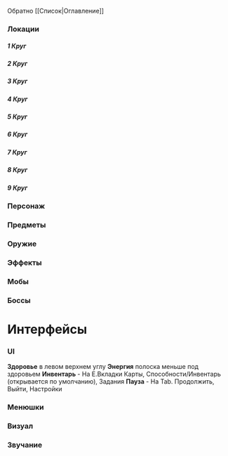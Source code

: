 Обратно [[Список|Оглавление]]
### Локации
##### 1 Круг
##### 2 Круг
##### 3 Круг
##### 4 Круг
##### 5 Круг
##### 6 Круг
##### 7 Круг
##### 8 Круг
##### 9 Круг
### Персонаж
### Предметы
### Оружие
### Эффекты
### Мобы
### Боссы
# Интерфейсы
### UI
**Здоровье** в левом верхнем углу
**Энергия** полоска меньше под здоровьем
**Инвентарь** - На Е.Вкладки Карты, Способности/Инвентарь (открывается по умолчанию), Задания
**Пауза** - На Tab. Продолжить, Выйти, Настройки
### Менюшки
### Визуал
### Звучание

